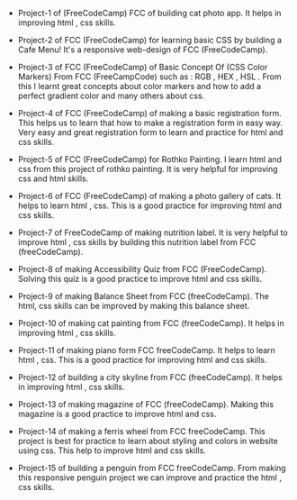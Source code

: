 - Project-1 of (FreeCodeCamp) FCC of building cat photo app. It helps in improving html , css skills.

- Project-2 of FCC (FreeCodeCamp) for learning basic CSS by building a Cafe Menu! It's a responsive web-design of FCC (FreeCodeCamp).

- Project-3 of FCC (FreeCodeCamp) of Basic Concept Of (CSS Color Markers) From FCC (FreeCampCode) such as : RGB , HEX , HSL . From this I learnt great concepts about color markers and how to add a perfect gradient color and many others about css.

- Project-4 of FCC (FreeCodeCamp) of making a basic registration form. This helps us to learn that how to make a registration form in easy way. Very easy and great registration form to learn and practice for html and css skills.

- Project-5 of FCC (FreeCodeCamp) for Rothko Painting. I learn html and css from this project of rothko painting. It is very helpful for improving css and html skills.

- Project-6 of FCC (FreeCodeCamp) of making a photo gallery of cats. It helps to learn html , css. This is a good practice for improving html and css skills.

- Project-7 of FreeCodeCamp of making nutrition label. It is very helpful to improve html , css skills by building this nutrition label from FCC (freeCodeCamp).

- Project-8 of making Accessibility Quiz from FCC (FreeCodeCamp). Solving this quiz is a good practice to improve html and css skills.

- Project-9 of making Balance Sheet from FCC (freeCodeCamp). The html, css skills can be improved by making this balance sheet.

- Project-10 of making cat painting from FCC (freeCodeCamp). It helps in improving html , css skills.

- Project-11 of making piano form FCC freeCodeCamp. It helps to learn html , css. This is a good practice for improving html and css skills.

- Project-12 of building a city skyline from FCC (freeCodeCamp). It helps in improving html , css skills.

- Project-13 of making magazine of FCC (freeCodeCamp). Making this magazine is a good practice to improve html and css.

- Project-14 of making a ferris wheel from FCC freeCodeCamp. This project is best for practice to learn about styling and colors in website using css. This help to improve html and css skills.

- Project-15 of building a penguin from FCC freeCodeCamp. From making this responsive penguin project we can improve and practice the html , css skills.
